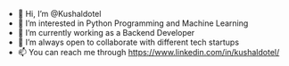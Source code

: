- 👋 Hi, I’m @Kushaldotel
- 👀 I’m interested in Python Programming and Machine Learning
- 🌱 I’m currently working as a Backend Developer
- 💞️ I’m always open to collaborate with different tech startups
- 📫 You can reach me through https://www.linkedin.com/in/kushaldotel/

<!---
Kushaldotel/Kushaldotel is a ✨ special ✨ repository because its `README.md` (this file) appears on your GitHub profile.
You can click the Preview link to take a look at your changes.
--->
